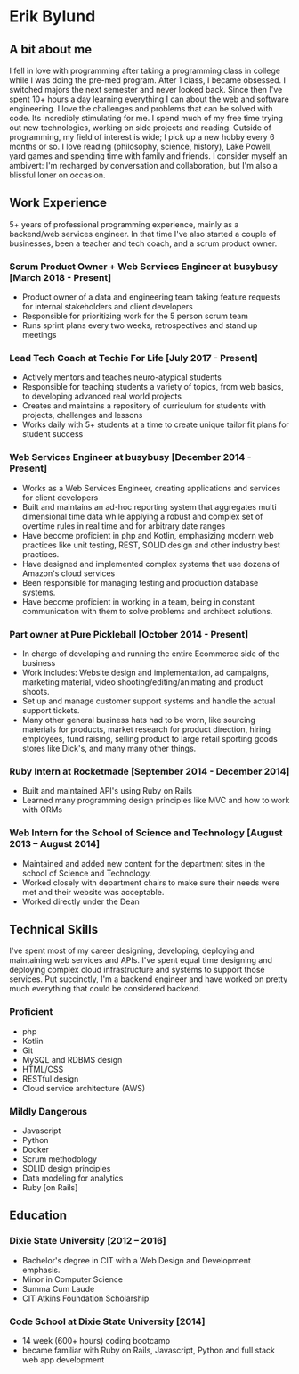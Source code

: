 # Erik Bylund

## A bit about me

I fell in love with programming after taking a programming class in college while I was doing the pre-med program. After 1 class, I became obsessed. I switched majors the next semester and never looked back. Since then I've spent 10+ hours a day learning everything I can about the web and software engineering. I love the challenges and problems that can be solved with code. Its incredibly stimulating for me. I spend much of my free time trying out new technologies, working on side projects and reading. Outside of programming, my field of interest is wide; I pick up a new hobby every 6 months or so. I love reading (philosophy, science, history), Lake Powell, yard games and spending time with family and friends. I consider myself an ambivert: I'm recharged by conversation and collaboration, but I'm also a blissful loner on occasion. 

## Work Experience

5+ years of professional programming experience, mainly as a backend/web services engineer. In that time I've also started a couple of businesses, been a teacher and tech coach, and a scrum product owner. 

### Scrum Product Owner + Web Services Engineer at busybusy [March 2018 - Present]

- Product owner of a data and engineering team taking feature requests for internal stakeholders and client developers
- Responsible for prioritizing work for the 5 person scrum team
- Runs sprint plans every two weeks, retrospectives and stand up meetings

### Lead Tech Coach at Techie For Life [July 2017 - Present]

- Actively mentors and teaches neuro-atypical students
- Responsible for teaching students a variety of topics, from web basics, to developing advanced real world projects
- Creates and maintains a repository of curriculum for students with projects, challenges and lessons
- Works daily with 5+ students at a time to create unique tailor fit plans for student success

### Web Services Engineer at busybusy [December 2014 - Present]

- Works as a Web Services Engineer, creating applications and services for client developers
- Built and maintains an ad-hoc reporting system that aggregates multi dimensional time data while applying a robust and complex set of overtime rules in real time and for arbitrary date ranges
- Have become proficient in php and Kotlin, emphasizing modern web practices like unit testing, REST, SOLID design and other industry best practices.
- Have designed and implemented complex systems that use dozens of Amazon's cloud services
- Been responsible for managing testing and production database systems. 
- Have become proficient in working in a team, being in constant communication with them to solve problems and architect solutions. 

### Part owner at Pure Pickleball [October 2014 - Present]

- In charge of developing and running the entire Ecommerce side of the business
- Work includes: Website design and implementation, ad campaigns, marketing material, video shooting/editing/animating and product shoots.  
- Set up and manage customer support systems and handle the actual support tickets.
- Many other general business hats had to be worn, like sourcing materials for products, market research for product direction, hiring employees, fund raising, selling product to large retail sporting goods stores like Dick's, and many many other things. 

### Ruby Intern at Rocketmade [September 2014 - December 2014]

- Built and maintained API's using Ruby on Rails
- Learned many programming design principles like MVC and how to work with ORMs

### Web Intern for the School of Science and Technology [August 2013 – August 2014]

- Maintained and added new content for the department sites in the school of Science and Technology.
- Worked closely with department chairs to make sure their needs were met and their website was acceptable.
- Worked directly under the Dean

## Technical Skills

I've spent most of my career designing, developing, deploying and maintaining web services and APIs. I've spent equal time designing and deploying complex cloud infrastructure and systems to support those services. Put succinctly, I'm a backend engineer and have worked on pretty much everything that could be considered backend. 

### Proficient

- php
- Kotlin
- Git
- MySQL and RDBMS design
- HTML/CSS
- RESTful design
- Cloud service architecture (AWS)

### Mildly Dangerous

- Javascript
- Python
- Docker
- Scrum methodology
- SOLID design principles
- Data modeling for analytics
- Ruby [on Rails]

## Education

### Dixie State University [2012 – 2016]

- Bachelor's degree in CIT  with a Web Design and Development emphasis. 
- Minor in Computer Science
- Summa Cum Laude
- CIT Atkins Foundation Scholarship

### Code School at Dixie State University [2014]

- 14 week (600+ hours) coding bootcamp
- became familiar with Ruby on Rails, Javascript, Python and full stack web app development
